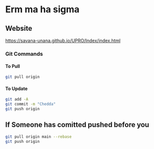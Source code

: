 # Erm ma ha sigma

## Website

<https://savana-unana.github.io/UPRO/Index/index.html>

### Git Commands

#### To Pull

``` bash
git pull origin
```

#### To Update

```bash
git add -A 
git commit -m "Chedda"
git push origin 

```

## If Someone has comitted pushed before you

 ``` bash
 git pull origin main --rebase
 git push origin
```

